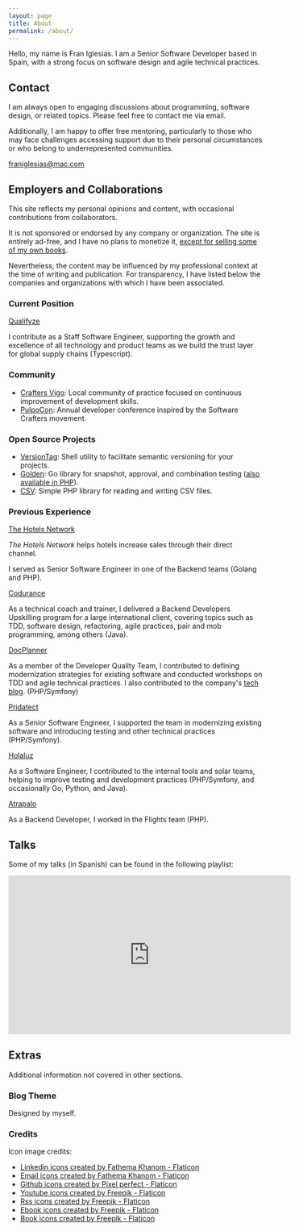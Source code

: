 ```yaml
---
layout: page
title: About
permalink: /about/
---
```


Hello, my name is Fran Iglesias. I am a Senior Software Developer based in Spain, with a strong focus on software design and agile technical practices.

## Contact

I am always open to engaging discussions about programming, software design, or related topics. Please feel free to contact me via email.

Additionally, I am happy to offer free mentoring, particularly to those who may face challenges accessing support due to their personal circumstances or who belong to underrepresented communities.

[franiglesias@mac.com](mailto:franiglesias@mac.com)

## Employers and Collaborations

This site reflects my personal opinions and content, with occasional contributions from collaborators.

It is not sponsored or endorsed by any company or organization. The site is entirely ad-free, and I have no plans to monetize it, [except for selling some of my own books](https://leanpub.com/u/franiglesias).

Nevertheless, the content may be influenced by my professional context at the time of writing and publication. For transparency, I have listed below the companies and organizations with which I have been associated.

### Current Position

[Qualifyze](https://www.qualifyze.com)

I contribute as a Staff Software Engineer, supporting the growth and excellence of all technology and product teams as we build the trust layer for global supply chains (Typescript).

### Community

* [Crafters Vigo](https://www.meetup.com/es-ES/craftersvigo/): Local community of practice focused on continuous improvement of development skills.
* [PulpoCon](https://pulpocon.es): Annual developer conference inspired by the Software Crafters movement.

### Open Source Projects

* [VersionTag](https://github.com/franiglesias/versiontag): Shell utility to facilitate semantic versioning for your projects.
* [Golden](https://github.com/franiglesias/golden): Go library for snapshot, approval, and combination testing ([also available in PHP](https://github.com/franiglesias/php-golden)).
* [CSV](https://github.com/franiglesias/csv): Simple PHP library for reading and writing CSV files.

### Previous Experience

[The Hotels Network](https://thehotelsnetwork.com/es/)

_The Hotels Network_ helps hotels increase sales through their direct channel.

I served as Senior Software Engineer in one of the Backend teams (Golang and PHP).

[Codurance](https://www.codurance.com) 

As a technical coach and trainer, I delivered a Backend Developers Upskilling program for a large international client, covering topics such as TDD, software design, refactoring, agile practices, pair and mob programming, among others (Java).

[DocPlanner](https://www.docplanner.com)

As a member of the Developer Quality Team, I contributed to defining modernization strategies for existing software and conducted workshops on TDD and agile technical practices. I also contributed to the company's [tech blog](https://medium.com/docplanner-tech). (PHP/Symfony)

[Pridatect](https://www.pridatect.es)

As a Senior Software Engineer, I supported the team in modernizing existing software and introducing testing and other technical practices (PHP/Symfony).

[Holaluz](https://holaluz.com)

As a Software Engineer, I contributed to the internal tools and solar teams, helping to improve testing and development practices (PHP/Symfony, and occasionally Go, Python, and Java).

[Atrapalo](https://atrapalo.com)

As a Backend Developer, I worked in the Flights team (PHP).

## Talks

Some of my talks (in Spanish) can be found in the following playlist:

<iframe width="560" height="315" src="https://www.youtube.com/embed/videoseries?list=PLYT8quZ2BEna0KpNgSGw2v3cEF4ePivVC" title="YouTube video player" frameborder="0" allow="accelerometer; autoplay; clipboard-write; encrypted-media; gyroscope; picture-in-picture; web-share" allowfullscreen></iframe>

## Extras

Additional information not covered in other sections.

### Blog Theme

Designed by myself.

### Credits

Icon image credits:

* <a href="https://www.flaticon.com/free-icons/linkedin" title="linkedin icons">Linkedin icons created by Fathema Khanom - Flaticon</a>
* <a href="https://www.flaticon.com/free-icons/email" title="email icons">Email icons created by Fathema Khanom - Flaticon</a>
* <a href="https://www.flaticon.com/free-icons/github" title="github icons">Github icons created by Pixel perfect - Flaticon</a>
* <a href="https://www.flaticon.com/free-icons/youtube" title="youtube icons">Youtube icons created by Freepik - Flaticon</a>
* <a href="https://www.flaticon.com/free-icons/rss" title="rss icons">Rss icons created by Freepik - Flaticon</a>
* <a href="https://www.flaticon.com/free-icons/ebook" title="ebook icons">Ebook icons created by Freepik - Flaticon</a>
* <a href="https://www.flaticon.com/free-icons/book" title="book icons">Book icons created by Freepik - Flaticon</a>
